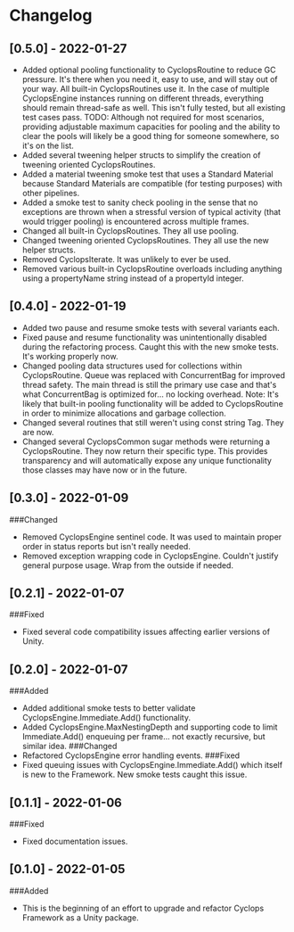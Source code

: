 # Changelog
## [0.5.0] - 2022-01-27
- Added optional pooling functionality to CyclopsRoutine to reduce GC pressure.  It's there when you need it, easy to use, and will stay out of your way.  All built-in CyclopsRoutines use it.  In the case of multiple CyclopsEngine instances running on different threads, everything should remain thread-safe as well.  This isn't fully tested, but all existing test cases pass.  TODO: Although not required for most scenarios, providing adjustable maximum capacities for pooling and the ability to clear the pools will likely be a good thing for someone somewhere, so it's on the list.
- Added several tweening helper structs to simplify the creation of tweening oriented CyclopsRoutines.
- Added a material tweening smoke test that uses a Standard Material because Standard Materials are compatible (for testing purposes) with other pipelines.
- Added a smoke test to sanity check pooling in the sense that no exceptions are thrown when a stressful version of typical activity (that would trigger pooling) is encountered across multiple frames.
- Changed all built-in CyclopsRoutines.  They all use pooling.
- Changed tweening oriented CyclopsRoutines.  They all use the new helper structs.
- Removed CyclopsIterate.  It was unlikely to ever be used.
- Removed various built-in CyclopsRoutine overloads including anything using a propertyName string instead of a propertyId integer.
## [0.4.0] - 2022-01-19
- Added two pause and resume smoke tests with several variants each.
- Fixed pause and resume functionality was unintentionally disabled during the refactoring process.  Caught this with the new smoke tests.  It's working properly now.
- Changed pooling data structures used for collections within CyclopsRoutine.  Queue was replaced with ConcurrentBag for improved thread safety.  The main thread is still the primary use case and that's what ConcurrentBag is optimized for... no locking overhead.  Note: It's likely that built-in pooling functionality will be added to CyclopsRoutine in order to minimize allocations and garbage collection.
- Changed several routines that still weren't using const string Tag.  They are now.
- Changed several CyclopsCommon sugar methods were returning a CyclopsRoutine.  They now return their specific type.  This provides transparency and will automatically expose any unique functionality those classes may have now or in the future.
## [0.3.0] - 2022-01-09
###Changed
- Removed CyclopsEngine sentinel code.  It was used to maintain proper order in status reports but isn't really needed.
- Removed exception wrapping code in CyclopsEngine.  Couldn't justify general purpose usage.  Wrap from the outside if needed.
## [0.2.1] - 2022-01-07
###Fixed
- Fixed several code compatibility issues affecting earlier versions of Unity.
## [0.2.0] - 2022-01-07
###Added
- Added additional smoke tests to better validate CyclopsEngine.Immediate.Add() functionality.
- Added CyclopsEngine.MaxNestingDepth and supporting code to limit Immediate.Add() enqueuing per frame... not exactly recursive, but similar idea.
###Changed
- Refactored CyclopsEngine error handling events.
###Fixed
- Fixed queuing issues with CyclopsEngine.Immediate.Add() which itself is new to the Framework.  New smoke tests caught this issue.
## [0.1.1] - 2022-01-06
###Fixed
- Fixed documentation issues.
## [0.1.0] - 2022-01-05
###Added
- This is the beginning of an effort to upgrade and refactor Cyclops Framework as a Unity package.
